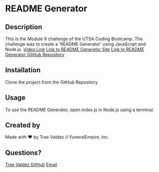 # README Generator

## Description
This is the Module 9 challenge of the UTSA Coding Bootcamp. The challenge was to create a 'README Generator' using JavaScript and Node.js.
[Video Link](#)
[Link to README Generator Site](#)
[Link to README Generator GitHub Repository](#)
## Installation
Clone the project from the GitHub Repository

## Usage
To use the README Generator, open index.js in Node.js using a terminal.

## Created by
Made with &hearts; by Trae Valdez // FuneralEmpire, Inc.

## Questions?
[Trae Valdez GitHub](#)
[Email](#)



